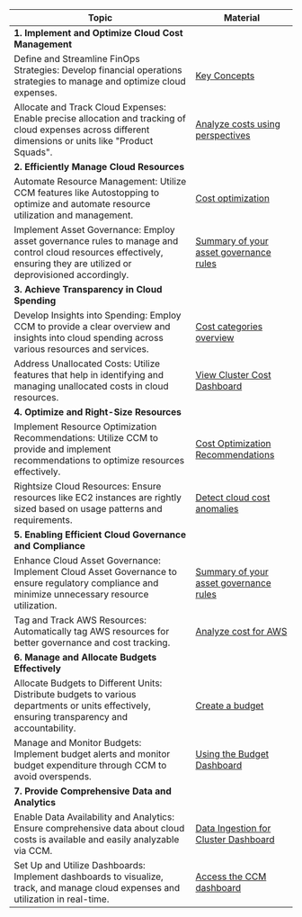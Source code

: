 | Topic                                                                                                                                                                 | Material                                                                                                                                                                                               |
| --------------------------------------------------------------------------------------------------------------------------------------------------------------------- | ------------------------------------------------------------------------------------------------------------------------------------------------------------------------------------------------------ |
| **1\. Implement and Optimize Cloud Cost Management**                                                                                                                      |                                                                                                                                                                                                        |
| Define and Streamline FinOps Strategies: Develop financial operations strategies to manage and optimize cloud expenses.                                               | [Key Concepts](https://developer.harness.io/docs/cloud-cost-management/get-started/key-concepts)                                                                                                       |
| Allocate and Track Cloud Expenses: Enable precise allocation and tracking of cloud expenses across different dimensions or units like "Product Squads".               | [Analyze costs using perspectives](https://developer.harness.io/docs/category/perspectives)                                                                                        |
| **2\. Efficiently Manage Cloud Resources**                                                                                                                                |                                                                                                                                                                                                        |
| Automate Resource Management: Utilize CCM features like Autostopping to optimize and automate resource utilization and management.                                    | [Cost optimization](https://developer.harness.io/docs/cloud-cost-management/use-ccm-cost-optimization/ccm-recommendations/home-recommendations)                                                                                                                      |
| Implement Asset Governance: Employ asset governance rules to manage and control cloud resources effectively, ensuring they are utilized or deprovisioned accordingly. | [Summary of your asset governance rules](https://developer.harness.io/docs/cloud-cost-management/use-ccm-cost-governance/asset-governance/gov-overview/)                                               |
| **3\. Achieve Transparency in Cloud Spending**                                                                                                                            |                                                                                                                                                                                                        |
| Develop Insights into Spending: Employ CCM to provide a clear overview and insights into cloud spending across various resources and services.                        | [Cost categories overview](https://developer.harness.io/docs/cloud-cost-management/use-ccm-cost-reporting/ccm-cost-categories/ccm-cost-categories/)                                                    |
| Address Unallocated Costs: Utilize features that help in identifying and managing unallocated costs in cloud resources.                                               | [View Cluster Cost Dashboard](https://developer.harness.io/docs/cloud-cost-management/use-ccm-cost-reporting/use-ccm-dashboards/cluster-cost-dashboard/)                                               |
| **4\. Optimize and Right-Size Resources**                                                                                                                                 |                                                                                                                                                                                                        |
| Implement Resource Optimization Recommendations: Utilize CCM to provide and implement recommendations to optimize resources effectively.                              | [Cost Optimization Recommendations](https://developer.harness.io/docs/category/recommendations)                                                                                                        |
| Rightsize Cloud Resources: Ensure resources like EC2 instances are rightly sized based on usage patterns and requirements.                                            | [Detect cloud cost anomalies](https://developer.harness.io/docs/cloud-cost-management/use-ccm-cost-reporting/anomaly-detection/a-detect-cloud-cost-anomalies-with-ccm)                                                    |
| **5\. Enabling Efficient Cloud Governance and Compliance**                                                                                                               |                                                                                                                                                                                                        |
| Enhance Cloud Asset Governance: Implement Cloud Asset Governance to ensure regulatory compliance and minimize unnecessary resource utilization.                       | [Summary of your asset governance rules](https://developer.harness.io/docs/cloud-cost-management/use-ccm-cost-governance/asset-governance/gov-overview/)                                               |
| Tag and Track AWS Resources: Automatically tag AWS resources for better governance and cost tracking.                                                                 | [Analyze cost for AWS](https://developer.harness.io/docs/cloud-cost-management/use-ccm-cost-reporting/root-cost-analysis/analyze-cost-for-aws/)                     |
| **6\. Manage and Allocate Budgets Effectively**                                                                                                                          |                                                                                                                                                                                                        |
| Allocate Budgets to Different Units: Distribute budgets to various departments or units effectively, ensuring transparency and accountability.                        | [Create a budget](https://developer.harness.io/docs/cloud-cost-management/use-ccm-cost-governance/ccm-budgets/create-a-budget/)                                                                        |
| Manage and Monitor Budgets: Implement budget alerts and monitor budget expenditure through CCM to avoid overspends.                                                   | [Using the Budget Dashboard](https://developer.harness.io/docs/cloud-cost-management/use-ccm-cost-governance/ccm-budgets/create-a-budget/#using-the-budget-dashboard)                                  |
| **7\. Provide Comprehensive Data and Analytics**                                                                                                                         |                                                                                                                                                                                                        |
| Enable Data Availability and Analytics: Ensure comprehensive data about cloud costs is available and easily analyzable via CCM.                                       | [Data Ingestion for Cluster Dashboard](https://developer.harness.io/docs/cloud-cost-management/use-ccm-cost-reporting/use-ccm-dashboards/cluster-cost-dashboard/#data-ingestion-for-cluster-dashboard) |
| Set Up and Utilize Dashboards: Implement dashboards to visualize, track, and manage cloud expenses and utilization in real-time.                                      | [Access the CCM dashboard](https://developer.harness.io/docs/cloud-cost-management/use-ccm-cost-reporting/use-ccm-dashboards/access-ccm-dashboards#access-the-ccm-dashboards)                          |
